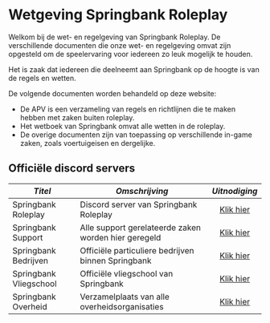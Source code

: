 # Wetgeving Springbank Roleplay

Welkom bij de wet- en regelgeving van Springbank Roleplay. De verschillende documenten die onze wet- en regelgeving omvat zijn opgesteld om de speelervaring voor iedereen zo leuk mogelijk te houden.

Het is zaak dat iedereen die deelneemt aan Springbank op de hoogte is van de regels en wetten.

De volgende documenten worden behandeld op deze website:

- De APV is een verzameling van regels en richtlijnen die te maken hebben met zaken buiten roleplay.
- Het wetboek van Springbank omvat alle wetten in de roleplay.
- De overige documenten zijn van toepassing op verschillende in-game zaken, zoals voertuigeisen en dergelijke.

## Officiële discord servers

| *Titel* | *Omschrijving* | *Uitnodiging* |
|---|---|:---:|
|Springbank Roleplay| Discord server van Springbank Roleplay | [Klik hier](https://discord.gg/springbankrp) |
|Springbank Support| Alle support gerelateerde zaken worden hier geregeld | [Klik hier](https://discord.gg/phj2fGkqvF) |
|Springbank Bedrijven| Officiële particuliere bedrijven binnen Springbank | [Klik hier](https://discord.gg/ddtsmy9amq) |
|Springbank Vliegschool| Officiële vliegschool van Springbank | [Klik hier](https://discord.gg/7AnPp5ayY3) |
|Springbank Overheid| Verzamelplaats van alle overheidsorganisaties | [Klik hier](https://discord.gg/FTZv2yMWE5) |